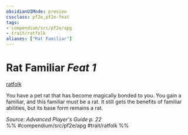 ```yaml
---
obsidianUIMode: preview
cssclass: pf2e,pf2e-feat
tags:
- compendium/src/pf2e/apg
- trait/ratfolk
aliases: ["Rat Familiar"]
---
```

# Rat Familiar  *Feat 1*  
[ratfolk](../../Rules/traits/ratfolk-b1.md)  


You have a pet rat that has become magically bonded to you. You gain a familiar, and this familiar must be a rat. It still gets the benefits of familiar abilities, but its base form remains a rat.

*Source: Advanced Player's Guide p. 22*  
%% #compendium/src/pf2e/apg #trait/ratfolk %%